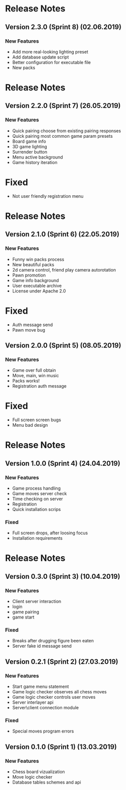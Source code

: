 # Release Notes
## Version 2.3.0 (Sprint 8) (02.06.2019)
### New Features
* Add more real-looking lighting preset
* Add database update script
* Better configuration for executable file
* New packs
# Release Notes
## Version 2.2.0 (Sprint 7) (26.05.2019)
### New Features
* Quick pairing choose from existing pairing responses
* Quick pairing most common game param presets
* Board game info
* 3D game lighting
* Surrender button
* Menu active background
* Game history iteration
# Fixed
* Not user friendly registration menu 
# Release Notes
## Version 2.1.0 (Sprint 6) (22.05.2019)
### New Features
* Funny win packs process
* New beautiful packs
* 2d camera control, friend play camera autorotation
* Pawn promotion
* Game info background 
* User executable archive
* License under Apache 2.0
# Fixed
* Auth message send
* Pawn move bug 
## Version 2.0.0 (Sprint 5) (08.05.2019)
### New Features
* Game over full obtain
* Move, main, win music
* Packs works!
* Registration auth message
# Fixed
* Full screen screen bugs
* Menu bad design 
# Release Notes
## Version 1.0.0 (Sprint 4) (24.04.2019)
### New Features
* Game process handling
* Game moves server check
* Time checking on server
* Registration
* Quick installation scrips
### Fixed
* Full screen drops, after loosing focus
* Installation requirements 

# Release Notes
## Version 0.3.0 (Sprint 3) (10.04.2019)
### New Features
* Client server interaction
* login
* game pairing
* game start 
### Fixed
* Breaks after drugging figure been eaten
* Server fake id message send 

## Version 0.2.1 (Sprint 2) (27.03.2019)
### New Features
* Start game menu statement
* Game logic checker observes all chess moves
* Game logic checker controls user moves
* Server interlayer api 
* Server\client connection module
### Fixed
* Special moves program errors
## Version 0.1.0 (Sprint 1) (13.03.2019)
### New Features
* Chess board vizualization
* Move logic checker
* Database tables schemes and api
